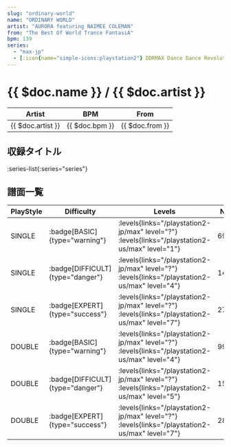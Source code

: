 ```yaml
---
slug: "ordinary-world"
name: "ORDINARY WORLD"
artist: "AURORA featuring NAIMEE COLEMAN"
from: "The Best Of World Trance FantasiA"
bpm: 139
series:
  - "max-jp"
  - [:icon{name="simple-icons:playstation2"} DDRMAX Dance Dance Revolution :icon{name="flag:us-4x3"}](/playstation2-us/max)
---
```


# {{ $doc.name }} / {{ $doc.artist }}

|Artist|BPM|From|
|------|---|----|
|{{ $doc.artist }}|{{ $doc.bpm }}|{{ $doc.from }}|

## 収録タイトル

:series-list{:series="series"}

## 譜面一覧

|PlayStyle|Difficulty|Levels|Notes|Movie|
|---------|----------|------|-----|-----|
|SINGLE| :badge[BASIC]{type="warning"}|<div class="field is-grouped is-grouped-multiline"> :levels{links="/playstation2-jp/max" level="?"} :levels{links="/playstation2-us/max" level="1"}</div>|69/0||
|SINGLE| :badge[DIFFICULT]{type="danger"}|<div class="field is-grouped is-grouped-multiline"> :levels{links="/playstation2-jp/max" level="?"} :levels{links="/playstation2-us/max" level="4"}</div>|141/16||
|SINGLE| :badge[EXPERT]{type="success"}|<div class="field is-grouped is-grouped-multiline"> :levels{links="/playstation2-jp/max" level="?"} :levels{links="/playstation2-us/max" level="7"}</div>|275/34||
|DOUBLE| :badge[BASIC]{type="warning"}|<div class="field is-grouped is-grouped-multiline"> :levels{links="/playstation2-jp/max" level="?"} :levels{links="/playstation2-us/max" level="4"}</div>|99/0||
|DOUBLE| :badge[DIFFICULT]{type="danger"}|<div class="field is-grouped is-grouped-multiline"> :levels{links="/playstation2-jp/max" level="?"} :levels{links="/playstation2-us/max" level="5"}</div>|151/30||
|DOUBLE| :badge[EXPERT]{type="success"}|<div class="field is-grouped is-grouped-multiline"> :levels{links="/playstation2-jp/max" level="?"} :levels{links="/playstation2-us/max" level="7"}</div>|286/7||
